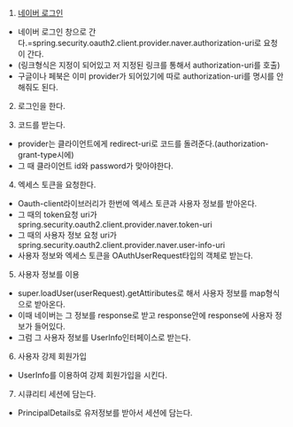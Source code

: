 1. <a href="/oauth2/authorization/naver">네이버 로그인</a>

  - 네이버 로그인 창으로 간다.=spring.security.oauth2.client.provider.naver.authorization-uri로 요청이 간다.
  - (링크형식은 지정이 되어있고 저 지정된 링크를 통해서 authorization-uri를 호출)
  - 구글이나 페북은 이미 provider가 되어있기에 따로 authorization-uri를 명시를 안해줘도 된다.

2. 로그인을 한다.

3. 코드를 받는다.
  
  - provider는 클라이언트에게 redirect-uri로 코드를 돌려준다.(authorization-grant-type시에)
  - 그 때 클라이언트 id와 password가 맞아야한다.

4. 엑세스 토큰을 요청한다.

- Oauth-client라이브러리가 한번에 엑세스 토큰과 사용자 정보를 받아온다.
- 그 때의 token요청 uri가 spring.security.oauth2.client.provider.naver.token-uri
- 그 때의 사용자 정보 요청 uri가 spring.security.oauth2.client.provider.naver.user-info-uri
- 사용자 정보와 엑세스 토큰을 OAuthUserRequest타입의 객체로 받는다.

5. 사용자 정보를 이용

- super.loadUser(userRequest).getAttiributes로 해서 사용자 정보를 map형식으로 받아온다.
- 이때 네이버는 그 정보를 response로 받고 response안에 response에 사용자 정보가 들어있다.
- 그럼 그 사용자 정보를 UserInfo인터페이스로 받는다.

6. 사용자 강제 회원가입

- UserInfo를 이용하여 강제 회원가입을 시킨다.

7. 시큐리티 세션에 담는다.

- PrincipalDetails로 유저정보를 받아서 세션에 담는다.

